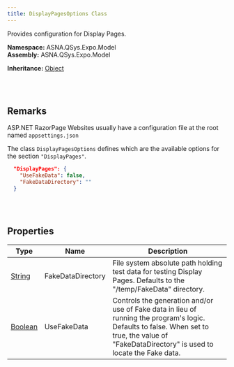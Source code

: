 ```yaml
---
title: DisplayPagesOptions Class
---
```


Provides configuration for Display Pages.

**Namespace:** ASNA.QSys.Expo.Model <br/>
**Assembly:** ASNA.QSys.Expo.Model

**Inheritance:** [Object](https://docs.microsoft.com/en-us/dotnet/api/system.object)

<br>
<br>

## Remarks

ASP.NET RazorPage Websites usually have a configuration file at the root named `appsettings.json`

The class `DisplayPagesOptions` defines which are the available options for the section `"DisplayPages"`.

```json
  "DisplayPages": {
    "UseFakeData": false,
    "FakeDataDirectory": ""
  }
```

<br>
<br>

## Properties

| Type | Name | Description
| --- | --- | ---  
| [String](https://docs.microsoft.com/en-us/dotnet/api/system.string) | FakeDataDirectory | File system absolute path holding test data for testing Display Pages. Defaults to the "/temp/FakeData" directory.  
| [Boolean](https://docs.microsoft.com/en-us/dotnet/api/system.boolean) | UseFakeData | Controls the generation and/or use of Fake data in lieu of running the program's logic. Defaults to false.  When set to true, the value of "FakeDataDirectory" is used to locate the Fake data. 

<br>
<br>

